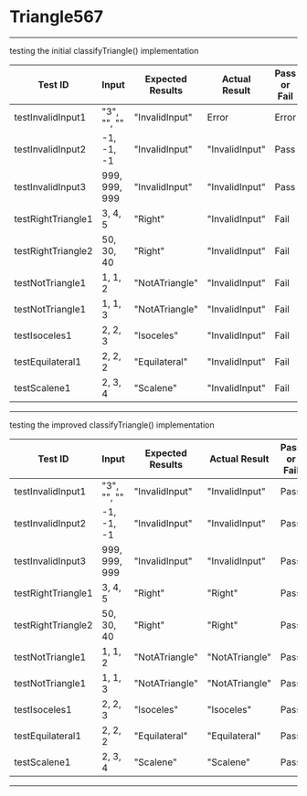 # Triangle567

___

testing the initial classifyTriangle() implementation

| Test ID            | Input         |  Expected Results   |  Actual Result   |  Pass or Fail   |
|--------------------|---------------|-----|-----|-----|
| testInvalidInput1  | "3", "", ""   |  "InvalidInput"   |  Error   |   Error  |
| testInvalidInput2  | -1, -1, -1    |  "InvalidInput"   |   "InvalidInput"  |  Pass   |
| testInvalidInput3  | 999, 999, 999 |  "InvalidInput"   |   "InvalidInput"  |  Pass   |
| testRightTriangle1 | 3, 4, 5       |  "Right"   |   "InvalidInput"  |  Fail   |
| testRightTriangle2 | 50, 30, 40    |  "Right"   |   "InvalidInput"  |  Fail   |
| testNotTriangle1 | 1, 1, 2       |  "NotATriangle"   |   "InvalidInput"  |  Fail   |
| testNotTriangle1 | 1, 1, 3       |  "NotATriangle"   |   "InvalidInput"  |  Fail   |
| testIsoceles1 | 2, 2, 3       |  "Isoceles"   |   "InvalidInput"  |  Fail   |
| testEquilateral1 | 2, 2, 2       |  "Equilateral"   |   "InvalidInput"  |  Fail   |
| testScalene1 | 2, 3, 4       |  "Scalene"   |   "InvalidInput"  |  Fail   |


___
testing the improved classifyTriangle() implementation

| Test ID            | Input         |  Expected Results   |  Actual Result   |  Pass or Fail   |
|--------------------|---------------|-----|-----|-----|
| testInvalidInput1  | "3", "", ""   |  "InvalidInput"   |  "InvalidInput"   |   Pass  |
| testInvalidInput2  | -1, -1, -1    |  "InvalidInput"   |   "InvalidInput"  |  Pass   |
| testInvalidInput3  | 999, 999, 999 |  "InvalidInput"   |   "InvalidInput"  |  Pass   |
| testRightTriangle1 | 3, 4, 5       |  "Right"   |   "Right"  |  Pass   |
| testRightTriangle2 | 50, 30, 40    |  "Right"   |   "Right"  |  Pass   |
| testNotTriangle1 | 1, 1, 2       |  "NotATriangle"   |   "NotATriangle"  |  Pass   |
| testNotTriangle1 | 1, 1, 3       |  "NotATriangle"   |   "NotATriangle"  |  Pass   |
| testIsoceles1 | 2, 2, 3       |  "Isoceles"   |   "Isoceles"  |  Pass   |
| testEquilateral1 | 2, 2, 2       |  "Equilateral"   |   "Equilateral"  |  Pass   |
| testScalene1 | 2, 3, 4       |  "Scalene"   |   "Scalene"  |  Pass   |

___
